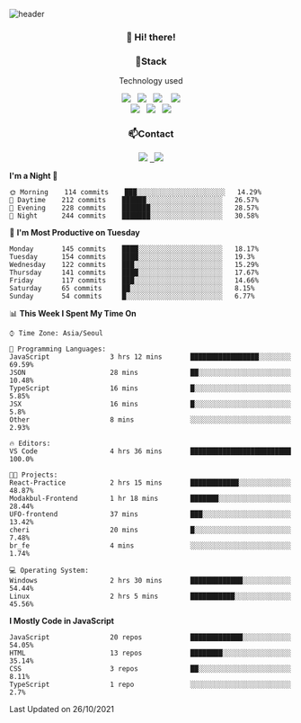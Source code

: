 ![header](https://capsule-render.vercel.app/api?type=waving&color=gradient&height=200&text=Che-ri&fontAlign=70&fontAlignY=40&animation=twinkling)

<h3 align="center">👋 Hi! there!</h3>

<h3 align="center">📌Stack</h3>
<p align="center">Technology used</p>
<div align="center"><img src="https://img.shields.io/badge/HTML5-e74c3c?style=flat-square&logo=HTML5&logoColor=white"></img> &nbsp <img src="https://img.shields.io/badge/CSS3-0A84FF?style=flat-square&logo=CSS3&logoColor=white"></img>  &nbsp <img src="https://img.shields.io/badge/SCSS-fd79a8?style=flat-square&logo=Sass&logoColor=white"/></a>&nbsp  &nbsp <img src="https://img.shields.io/badge/styled%2Dcomponents-DB7093?style=flat-square&logo=styled%2Dcomponents&logoColor=white"/></a>
<br><img src="https://img.shields.io/badge/JavaScript-FFCD11?style=flat-square&logo=JavaScript&logoColor=white"></img> &nbsp <img src="https://img.shields.io/badge/React-00BCF6?style=flat-square&logo=React&logoColor=white"></img> &nbsp <img src="https://img.shields.io/badge/Redux-764ABC?style=flat-square&logo=Redux&logoColor=white"/></a></div>

<h3 align="center">📫Contact</h3>
<div align="center"><a href="https://cheri.tistory.com/"><img src="https://img.shields.io/badge/Cheri-AD29B6?style=flat-square&logo=Tidal&logoColor=white"/></a> <a href="rnjs1135@gmail.com"> &nbsp <img src="https://img.shields.io/badge/Gmail-EA4335?style=flat-square&logo=Gmail&logoColor=white"/></a></div>

<!--START_SECTION:waka-->
**I'm a Night 🦉** 

```text
🌞 Morning    114 commits    ███░░░░░░░░░░░░░░░░░░░░░░   14.29% 
🌆 Daytime    212 commits    ██████░░░░░░░░░░░░░░░░░░░   26.57% 
🌃 Evening    228 commits    ███████░░░░░░░░░░░░░░░░░░   28.57% 
🌙 Night      244 commits    ███████░░░░░░░░░░░░░░░░░░   30.58%

```
📅 **I'm Most Productive on Tuesday** 

```text
Monday       145 commits    ████░░░░░░░░░░░░░░░░░░░░░   18.17% 
Tuesday      154 commits    ████░░░░░░░░░░░░░░░░░░░░░   19.3% 
Wednesday    122 commits    ███░░░░░░░░░░░░░░░░░░░░░░   15.29% 
Thursday     141 commits    ████░░░░░░░░░░░░░░░░░░░░░   17.67% 
Friday       117 commits    ███░░░░░░░░░░░░░░░░░░░░░░   14.66% 
Saturday     65 commits     ██░░░░░░░░░░░░░░░░░░░░░░░   8.15% 
Sunday       54 commits     █░░░░░░░░░░░░░░░░░░░░░░░░   6.77%

```


📊 **This Week I Spent My Time On** 

```text
⌚︎ Time Zone: Asia/Seoul

💬 Programming Languages: 
JavaScript               3 hrs 12 mins       █████████████████░░░░░░░░   69.59% 
JSON                     28 mins             ██░░░░░░░░░░░░░░░░░░░░░░░   10.48% 
TypeScript               16 mins             █░░░░░░░░░░░░░░░░░░░░░░░░   5.85% 
JSX                      16 mins             █░░░░░░░░░░░░░░░░░░░░░░░░   5.8% 
Other                    8 mins              ░░░░░░░░░░░░░░░░░░░░░░░░░   2.93%

🔥 Editors: 
VS Code                  4 hrs 36 mins       █████████████████████████   100.0%

🐱‍💻 Projects: 
React-Practice           2 hrs 15 mins       ████████████░░░░░░░░░░░░░   48.87% 
Modakbul-Frontend        1 hr 18 mins        ███████░░░░░░░░░░░░░░░░░░   28.44% 
UFO-frontend             37 mins             ███░░░░░░░░░░░░░░░░░░░░░░   13.42% 
cheri                    20 mins             █░░░░░░░░░░░░░░░░░░░░░░░░   7.48% 
br_fe                    4 mins              ░░░░░░░░░░░░░░░░░░░░░░░░░   1.74%

💻 Operating System: 
Windows                  2 hrs 30 mins       █████████████░░░░░░░░░░░░   54.44% 
Linux                    2 hrs 5 mins        ███████████░░░░░░░░░░░░░░   45.56%

```

**I Mostly Code in JavaScript** 

```text
JavaScript               20 repos            █████████████░░░░░░░░░░░░   54.05% 
HTML                     13 repos            ████████░░░░░░░░░░░░░░░░░   35.14% 
CSS                      3 repos             ██░░░░░░░░░░░░░░░░░░░░░░░   8.11% 
TypeScript               1 repo              ░░░░░░░░░░░░░░░░░░░░░░░░░   2.7%

```



 Last Updated on 26/10/2021
<!--END_SECTION:waka-->
